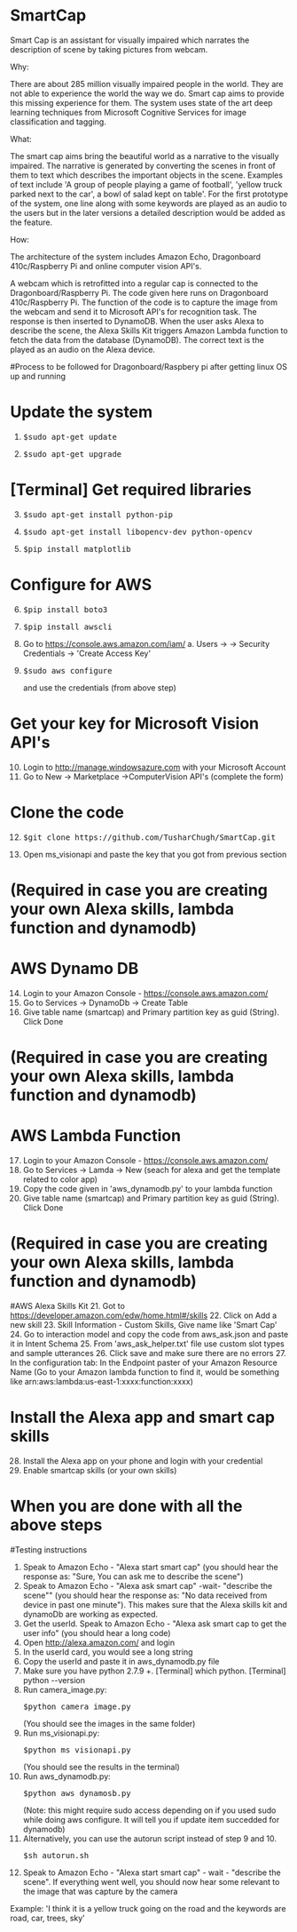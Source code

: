 # SmartCap

Smart Cap is an assistant for visually impaired which narrates the description of scene by taking pictures from webcam.

Why:

There are about 285 million visually impaired people in the world. They are not able to experience the world the way we do. Smart cap aims to provide this missing experience for them. The system uses state of the art deep learning techniques from Microsoft Cognitive Services for image classification and tagging. 

What:

The smart cap aims bring the beautiful world as a narrative to the visually impaired. The narrative is generated by converting the scenes in front of them to text which describes the important objects in the scene. Examples of text include 'A group of people playing a game of football', 'yellow truck parked next to the car', a bowl of salad kept on table'. For the first prototype of the system, one line along with some keywords are played as an audio to the users but in the later versions a detailed description would be added as the feature.

How:

The architecture of the system includes Amazon Echo, Dragonboard 410c/Raspberry Pi and online computer vision API's. 

A webcam which is retrofitted into a regular cap is connected to the Dragonboard/Raspberry Pi. The code given here runs on Dragonboard 410c/Raspberry Pi. The function of the code is to capture the image from the webcam and send it to Microsoft API's for recognition task. The response is then inserted to DynamoDB. 
When the user asks Alexa to describe the scene, the Alexa Skills Kit triggers Amazon Lambda function to fetch the data from the database (DynamoDB). The correct text is the played as an audio on the Alexa device.


#Process to be followed for Dragonboard/Raspbery pi after getting linux OS up and running

# Update the system
1. <pre>$sudo apt-get update</pre>
2. <pre>$sudo apt-get upgrade</pre>

# [Terminal] Get required libraries
3. <pre>$sudo apt-get install python-pip</pre>
4. <pre>$sudo apt-get install libopencv-dev python-opencv</pre>
5. <pre>$pip install matplotlib</pre>

# Configure for AWS
6. <pre>$pip install boto3</pre>
7. <pre>$pip install awscli</pre>
8. Go to https://console.aws.amazon.com/iam/
   a. Users -> <yourname> -> Security Credentials -> 'Create Access Key'
9. <pre>$sudo aws configure</pre> and use the credentials (from above step)

# Get your key for Microsoft Vision API's 
10. Login to http://manage.windowsazure.com with your Microsoft Account
11. Go to New -> Marketplace ->ComputerVision API's (complete the form)

# Clone the code
12. <pre>$git clone https://github.com/TusharChugh/SmartCap.git</pre>
13. Open ms_visionapi and paste the key that you got from previous section

# (Required in case you are creating your own Alexa skills, lambda function and dynamodb)
# AWS Dynamo DB
14. Login to your Amazon Console - https://console.aws.amazon.com/
15. Go to Services -> DynamoDb -> Create Table
16. Give table name (smartcap) and Primary partition key as guid (String). Click Done

# (Required in case you are creating your own Alexa skills, lambda function and dynamodb)
# AWS Lambda Function 
17. Login to your Amazon Console - https://console.aws.amazon.com/
18. Go to Services -> Lamda -> New (seach for alexa and get the template related to color app)
19. Copy the code given in 'aws_dynamodb.py' to your lambda function
20. Give table name (smartcap) and Primary partition key as guid (String). Click Done

# (Required in case you are creating your own Alexa skills, lambda function and dynamodb)
#AWS Alexa Skills Kit
21. Got to https://developer.amazon.com/edw/home.html#/skills
22. Click on Add a new skill
23. Skill Information - Custom Skills, Give name like 'Smart Cap'
24. Go to interaction model and copy the code from aws_ask.json and paste it in Intent Schema
25. From 'aws_ask_helper.txt' file use custom slot types and sample utterances
26. Click save and make sure there are no errors
27. In the configuration tab: In the Endpoint paster of your Amazon Resource Name (Go to your Amazon lambda function to find it, would be something like  arn:aws:lambda:us-east-1:xxxx:function:xxxx)

# Install the Alexa app and smart cap skills
28. Install the Alexa app on your phone and login with your credential
29. Enable smartcap skills (or your own skills)

# When you are done with all the above steps
#Testing instructions
1. Speak to Amazon Echo - "Alexa start smart cap" (you should hear the response as: "Sure, You can ask me to describe the scene")
2. Speak to Amazon Echo - "Alexa ask smart cap" -wait- "describe the scene"" (you should hear the response as: "No data received from device in past one minute"). This makes sure that the Alexa skills kit and dynamoDb are working as expected.
3. Get the userId. Speak to Amazon Echo - "Alexa ask smart cap to get the user info" (you should hear a long code)
4. Open http://alexa.amazon.com/ and login
5. In the userId card, you would see a long string
6. Copy the userId and paste it in aws_dynamodb.py file
7. Make sure you have python 2.7.9 +. [Terminal] which python. [Terminal] python --version
8. Run camera_image.py: <pre>$python camera_image.py</pre> (You should see the images in the same folder)
9. Run ms_visionapi.py: <pre>$python ms_visionapi.py</pre> (You should see the results in the terminal)
10. Run aws_dynamodb.py: <pre>$python aws_dynamosb.py</pre> (Note: this might require sudo access depending on if you used sudo while doing aws configure. It will tell you if update item succedded for dynamodb)
11. Alternatively, you can use the autorun script instead of step 9 and 10. <pre>$sh autorun.sh</pre>
12. Speak to Amazon Echo - "Alexa start smart cap" - wait - "describe the scene". If everything went well, you should now hear some relevant to the image that was capture by the camera 

Example: 'I think it is a yellow truck going on the road and the keywords are road, car, trees, sky'










